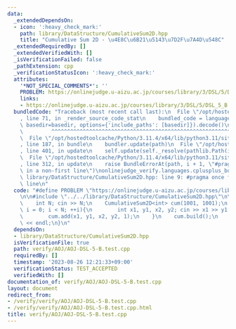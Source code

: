 ```yaml
---
data:
  _extendedDependsOn:
  - icon: ':heavy_check_mark:'
    path: library/DataStructure/CumulativeSum2D.hpp
    title: "Cumulative Sum 2D - \u4E8C\u6B21\u5143\u7D2F\u7A4D\u548C"
  _extendedRequiredBy: []
  _extendedVerifiedWith: []
  _isVerificationFailed: false
  _pathExtension: cpp
  _verificationStatusIcon: ':heavy_check_mark:'
  attributes:
    '*NOT_SPECIAL_COMMENTS*': ''
    PROBLEM: https://onlinejudge.u-aizu.ac.jp/courses/library/3/DSL/5/DSL_5_B
    links:
    - https://onlinejudge.u-aizu.ac.jp/courses/library/3/DSL/5/DSL_5_B
  bundledCode: "Traceback (most recent call last):\n  File \"/opt/hostedtoolcache/Python/3.11.4/x64/lib/python3.11/site-packages/onlinejudge_verify/documentation/build.py\"\
    , line 71, in _render_source_code_stat\n    bundled_code = language.bundle(stat.path,\
    \ basedir=basedir, options={'include_paths': [basedir]}).decode()\n          \
    \         ^^^^^^^^^^^^^^^^^^^^^^^^^^^^^^^^^^^^^^^^^^^^^^^^^^^^^^^^^^^^^^^^^^^^^^^^^^^^^^^^^\n\
    \  File \"/opt/hostedtoolcache/Python/3.11.4/x64/lib/python3.11/site-packages/onlinejudge_verify/languages/cplusplus.py\"\
    , line 187, in bundle\n    bundler.update(path)\n  File \"/opt/hostedtoolcache/Python/3.11.4/x64/lib/python3.11/site-packages/onlinejudge_verify/languages/cplusplus_bundle.py\"\
    , line 401, in update\n    self.update(self._resolve(pathlib.Path(included), included_from=path))\n\
    \  File \"/opt/hostedtoolcache/Python/3.11.4/x64/lib/python3.11/site-packages/onlinejudge_verify/languages/cplusplus_bundle.py\"\
    , line 312, in update\n    raise BundleErrorAt(path, i + 1, \"#pragma once found\
    \ in a non-first line\")\nonlinejudge_verify.languages.cplusplus_bundle.BundleErrorAt:\
    \ library/DataStructure/CumulativeSum2D.hpp: line 9: #pragma once found in a non-first\
    \ line\n"
  code: "#define PROBLEM \"https://onlinejudge.u-aizu.ac.jp/courses/library/3/DSL/5/DSL_5_B\"\
    \n\n#include \"../../library/DataStructure/CumulativeSum2D.hpp\"\n\nint main(){\n\
    \    int N; cin >> N;\n    CumulativeSum2D<int> cum(1001, 1001);\n    for(int\
    \ i = 0; i < N; ++i){\n        int x1, y1, x2, y2; cin >> x1 >> y1 >> x2 >> y2;\n\
    \        cum.add(x1, y1, x2, y2, 1);\n    }\n    cum.build();\n    cout << cum.max()\
    \ << endl;\n}\n"
  dependsOn:
  - library/DataStructure/CumulativeSum2D.hpp
  isVerificationFile: true
  path: verify/AOJ/AOJ-DSL-5-B.test.cpp
  requiredBy: []
  timestamp: '2023-08-26 12:21:33+09:00'
  verificationStatus: TEST_ACCEPTED
  verifiedWith: []
documentation_of: verify/AOJ/AOJ-DSL-5-B.test.cpp
layout: document
redirect_from:
- /verify/verify/AOJ/AOJ-DSL-5-B.test.cpp
- /verify/verify/AOJ/AOJ-DSL-5-B.test.cpp.html
title: verify/AOJ/AOJ-DSL-5-B.test.cpp
---
```

